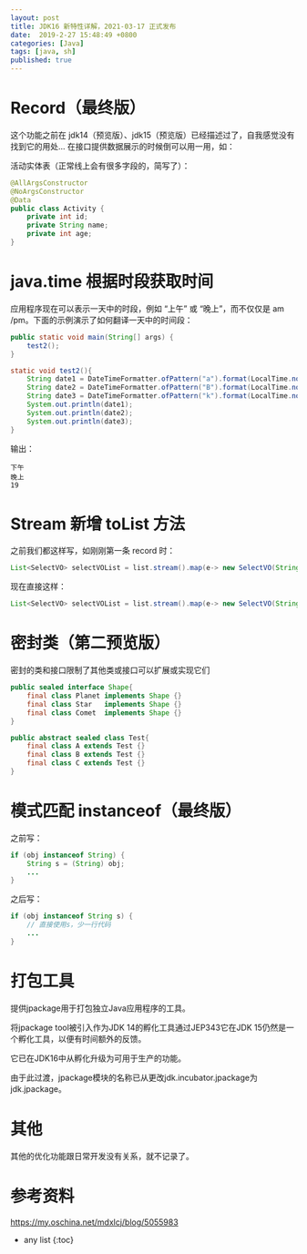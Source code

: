 ```yaml
---
layout: post
title: JDK16 新特性详解，2021-03-17 正式发布
date:  2019-2-27 15:48:49 +0800
categories: [Java]
tags: [java, sh]
published: true
---
```


# Record（最终版）

这个功能之前在 jdk14（预览版）、jdk15（预览版）已经描述过了，自我感觉没有找到它的用处... 在接口提供数据展示的时候倒可以用一用，如：

活动实体表（正常线上会有很多字段的，简写了）：

```java
@AllArgsConstructor
@NoArgsConstructor
@Data
public class Activity {
    private int id;
    private String name;
    private int age;
}
```

# java.time 根据时段获取时间 

应用程序现在可以表示一天中的时段，例如 “上午” 或 “晚上”，而不仅仅是 am /pm。下面的示例演示了如何翻译一天中的时间段：

```java
public static void main(String[] args) {
    test2();
}

static void test2(){
    String date1 = DateTimeFormatter.ofPattern("a").format(LocalTime.now());
    String date2 = DateTimeFormatter.ofPattern("B").format(LocalTime.now());
    String date3 = DateTimeFormatter.ofPattern("k").format(LocalTime.now());
    System.out.println(date1);
    System.out.println(date2);
    System.out.println(date3);
}
```

输出：

```
下午
晚上
19
```

# Stream 新增 toList 方法

之前我们都这样写，如刚刚第一条 record 时：

```java
List<SelectVO> selectVOList = list.stream().map(e-> new SelectVO(String.valueOf(e.getId()),e.getName())).collect(Collectors.toList());
```

现在直接这样：

```java
List<SelectVO> selectVOList = list.stream().map(e-> new SelectVO(String.valueOf(e.getId()),e.getName())).toList();
```

# 密封类（第二预览版）

密封的类和接口限制了其他类或接口可以扩展或实现它们

```java
public sealed interface Shape{
    final class Planet implements Shape {}
    final class Star   implements Shape {}
    final class Comet  implements Shape {}
}
```

```java
public abstract sealed class Test{
    final class A extends Test {}
    final class B extends Test {}
    final class C extends Test {}
}
```

# 模式匹配 instanceof（最终版）

之前写：

```java
if (obj instanceof String) {
    String s = (String) obj;
    ...
}
```

之后写：

```java
if (obj instanceof String s) {
    // 直接使用s，少一行代码
    ...
}   
```

# 打包工具

提供jpackage用于打包独立Java应用程序的工具。

将jpackage tool被引入作为JDK 14的孵化工具通过JEP343它在JDK 15仍然是一个孵化工具，以便有时间额外的反馈。

它已在JDK16中从孵化升级为可用于生产的功能。

由于此过渡，jpackage模块的名称已从更改jdk.incubator.jpackage为jdk.jpackage。

# 其他

其他的优化功能跟日常开发没有关系，就不记录了。

# 参考资料

https://my.oschina.net/mdxlcj/blog/5055983

* any list
{:toc}